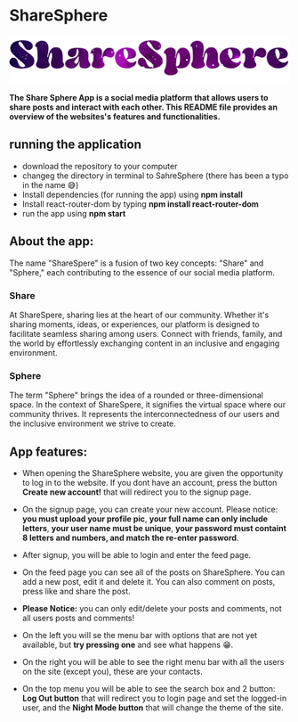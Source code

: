 # ShareSphere

![logopic](./public/logopic.png)

**The Share Sphere App is a social media platform that allows users to share posts and interact with each other. This README file provides an overview of the websites's features and functionalities.**

## running the application

- download the repository to your computer
- changeg the directory in terminal to SahreSphere (there has been a typo in the name 😅)
- Install dependencies (for running the app) using **npm install**
- Install react-router-dom by typing **npm install react-router-dom**
- run the app using **npm start**

## About the app:

The name "ShareSpere" is a fusion of two key concepts: "Share" and "Sphere," each contributing to the essence of our social media platform.

### Share

At ShareSpere, sharing lies at the heart of our community. Whether it's sharing moments, ideas, or experiences, our platform is designed to facilitate seamless sharing among users. Connect with friends, family, and the world by effortlessly exchanging content in an inclusive and engaging environment.

### Sphere

The term "Sphere" brings the idea of a rounded or three-dimensional space. In the context of ShareSpere, it signifies the virtual space where our community thrives. It represents the interconnectedness of our users and the inclusive environment we strive to create.

## App features:

- When opening the ShareSphere website, you are given the opportunity to log in to the website. If you dont have an account, press the button **Create new account!** that will redirect you to the signup page.

- On the signup page, you can create your new account. Please notice: **you must upload your profile pic**, **your full name can only include letters**, **your user name must be unique**, **your password must containt 8 letters and numbers, and match the re-enter password**.

- After signup, you will be able to login and enter the feed page.

- On the feed page you can see all of the posts on ShareSphere. You can add a new post, edit it and delete it. You can also comment on posts, press like and share the post.

- **Please Notice:** you can only edit/delete your posts and comments, not all users posts and comments!

- On the left you will se the menu bar with options that are not yet available, but **try pressing one** and see what happens 😁.

- On the right you will be able to see the right menu bar with all the users on the site (except you), these are your contacts.

- On the top menu you will be able to see the search box and 2 button: **Log Out button** that will redirect you to login page and set the logged-in user, and the **Night Mode button** that will change the theme of the site.
